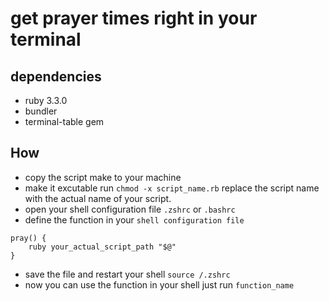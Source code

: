 # get prayer times right in your terminal 

## dependencies    
- ruby 3.3.0 
- bundler 
- terminal-table gem 

## How 
- copy the script make to your machine 
- make it excutable run `chmod -x script_name.rb` replace the script name with the actual name of your script. 
- open your shell configuration file `.zshrc` or `.bashrc`  
- define the function in your `shell configuration file` 
```shell 
pray() { 
    ruby your_actual_script_path "$@"
} 
```
- save the file and restart your shell `source /.zshrc` 
- now you can use the function in your shell just run `function_name` 



